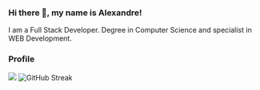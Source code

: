 ### Hi there 👋, my name is Alexandre!

I am a Full Stack Developer. Degree in Computer Science and specialist in WEB Development.

### Profile
![](https://github-profile-summary-cards.vercel.app/api/cards/profile-details?username=alexandremcs&theme=vue)
![GitHub Streak](https://streak-stats.demolab.com/?user=alexandremcs)



<!--
**alexandremcs/alexandremcs** is a ✨ _special_ ✨ repository because its `README.md` (this file) appears on your GitHub profile.

Here are some ideas to get you started:

- 🔭 I’m currently working on ...
- 🌱 I’m currently learning ...
- 👯 I’m looking to collaborate on ...
- 🤔 I’m looking for help with ...
- 💬 Ask me about ...
- 📫 How to reach me: ...
- 😄 Pronouns: ...
- ⚡ Fun fact: ...
-->
